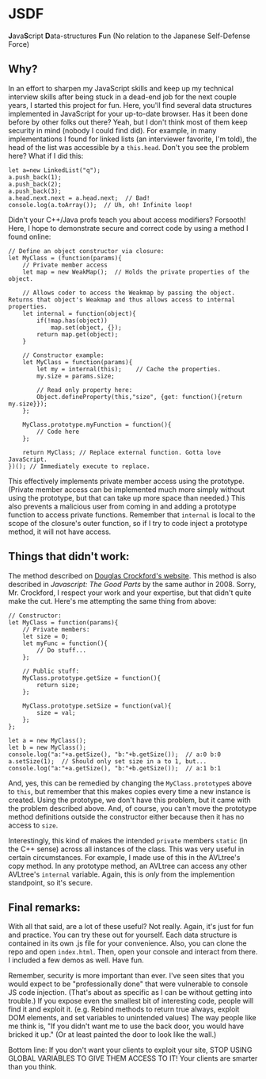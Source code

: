 # JSDF
**J**ava**S**cript **D**ata-structures **F**un (No relation to the Japanese Self-Defense Force)

## Why?
In an effort to sharpen my JavaScript skills and keep up my technical interview skills after being stuck in a dead-end job for the next couple years, I started this project for fun. Here, you'll find several data structures implemented in JavaScript for your up-to-date browser. Has it been done before by other folks out there? Yeah, but I don't think most of them keep security in mind (nobody I could find did). For example, in many implementations I found for linked lists (an interviewer favorite, I'm told), the head of the list was accessible by a `this.head`. Don't you see the problem here? What if I did this:

```
let a=new LinkedList("q");
a.push_back(1);
a.push_back(2);
a.push_back(3);
a.head.next.next = a.head.next;  // Bad!
console.log(a.toArray());  // Uh, oh! Infinite loop!
```

Didn't your C++/Java profs teach you about access modifiers? Forsooth! Here, I hope to demonstrate secure and correct code by using a method I found online:

```
// Define an object constructor via closure:
let MyClass = (function(params){
    // Private member access
    let map = new WeakMap();  // Holds the private properties of the object.

    // Allows coder to access the Weakmap by passing the object. Returns that object's Weakmap and thus allows access to internal properties.
    let internal = function(object){
        if(!map.has(object))
            map.set(object, {});
        return map.get(object);
    }
    
    // Constructor example:
    let MyClass = function(params){
        let my = internal(this);    // Cache the properties.
        my.size = params.size;
        
        // Read only property here:
        Object.defineProperty(this,"size", {get: function(){return my.size}});
    };
    
    MyClass.prototype.myFunction = function(){
        // Code here
    };
    
    return MyClass; // Replace external function. Gotta love JavaScript.
})(); // Immediately execute to replace.
```

This effectively implements private member access using the prototype. (Private member access can be implemented much more simply without using the prototype, but that can take up more space than needed.) This also prevents a malicious user from coming in and adding a prototype function to access private functions. Remember that `internal` is local to the scope of the closure's outer function, so if I try to code inject a prototype method, it will not have access.

Things that didn't work:
------------------------
The method described on [Douglas Crockford's website](http://javascript.crockford.com/private.html). This method is also described in *Javascript: The Good Parts* by the same author in 2008. Sorry, Mr. Crockford, I respect your work and your expertise, but that didn't quite make the cut. Here's me attempting the same thing from above:
```
// Constructor:
let MyClass = function(params){
    // Private members:
    let size = 0;
    let myFunc = function(){
        // Do stuff...
    };
    
    // Public stuff:
    MyClass.prototype.getSize = function(){
        return size;
    };
    
    MyClass.prototype.setSize = function(val){
        size = val;
    };
};

let a = new MyClass();
let b = new MyClass();
console.log("a:"+a.getSize(), "b:"+b.getSize());  // a:0 b:0
a.setSize(1);  // Should only set size in a to 1, but...
console.log("a:"+a.getSize(), "b:"+b.getSize());  // a:1 b:1
```

And, yes, this can be remedied by changing the `MyClass.prototype`s above to `this`, but remember that this makes copies every time a new instance is created. Using the prototype, we don't have this problem, but it came with the problem described above. And, of course, you can't move the prototype method definitions outside the constructor either because then it has no access to `size`.

Interestingly, this kind of makes the intended `private` members `static` (in the C++ sense) across all instances of the class. This was very useful in certain circumstances. For example, I made use of this in the AVLtree's copy method. In any prototype method, an AVLtree can access any other AVLtree's `internal` variable. Again, this is *only* from the implemention standpoint, so it's secure.

Final remarks:
--------------
With all that said, are a lot of these useful? Not really. Again, it's just for fun and practice. You can try these out for yourself. Each data structure is contained in its own .js file for your convenience. Also, you can clone the repo and open `index.html`. Then, open your console and interact from there. I included a few demos as well. Have fun.

Remember, security is more important than ever. I've seen sites that you would expect to be "professionally done" that were vulnerable to console JS code injection. (That's about as specific as I can be without getting into trouble.) If you expose even the smallest bit of interesting code, people will find it and exploit it. (e.g. Rebind methods to return true always, exploit DOM elements, and set variables to unintended values) The way people like me think is, "If you didn't want me to use the back door, you would have bricked it up." (Or at least painted the door to look like the wall.)

Bottom line: If you don't want your clients to exploit your site, STOP USING GLOBAL VARIABLES TO GIVE THEM ACCESS TO IT! Your clients are smarter than you think.
